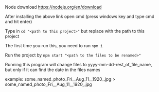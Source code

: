 Node download https://nodejs.org/en/download

After installing the above link open cmd (press windows key and type cmd and hit enter)

Type in `cd "<path to this project>"` but replace <path to this directory> with the path to this project

The first time you run this, you need to run `npm i`

Run the project by `npm start "<path to the files to be renamed>"`

Running this program will change files to yyyy-mm-dd-rest_of_file_name, but only if it can find the date in the files names

example: some_named_photo_Fri\_\_Aug_11\_\_1920\_.jpg > some_named_photo_Fri\_\_Aug_11\_\_1920\_.jpg
